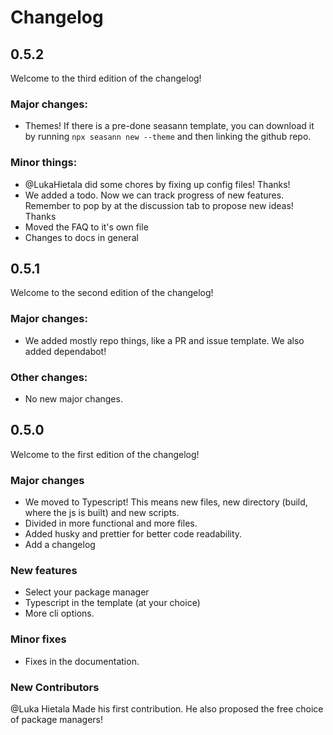 # Changelog

## 0.5.2

Welcome to the third edition of the changelog!

### Major changes:

-   Themes! If there is a pre-done seasann template, you can download it by running `npx seasann new --theme` and then linking the github repo.

### Minor things:

-   @LukaHietala did some chores by fixing up config files! Thanks!
-   We added a todo. Now we can track progress of new features. Remember to pop by at the discussion tab to propose new ideas! Thanks
-   Moved the FAQ to it's own file
-   Changes to docs in general

## 0.5.1

Welcome to the second edition of the changelog!

### Major changes:

-   We added mostly repo things, like a PR and issue template. We also added dependabot!

### Other changes:

-   No new major changes.

## 0.5.0

Welcome to the first edition of the changelog!

### Major changes

-   We moved to Typescript! This means new files, new directory (build, where the js is built) and new scripts.
-   Divided in more functional and more files.
-   Added husky and prettier for better code readability.
-   Add a changelog

### New features

-   Select your package manager
-   Typescript in the template (at your choice)
-   More cli options.

### Minor fixes

-   Fixes in the documentation.

### New Contributors

@Luka Hietala Made his first contribution. He also proposed the free choice of package managers!
